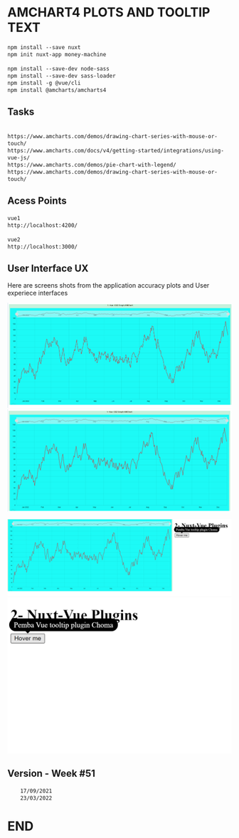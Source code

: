 # AMCHART4 PLOTS  AND TOOLTIP TEXT 

```
npm install --save nuxt
npm init nuxt-app money-machine

npm install --save-dev node-sass
npm install --save-dev sass-loader
npm install -g @vue/cli
npm install @amcharts/amcharts4

```


## Tasks
```

https://www.amcharts.com/demos/drawing-chart-series-with-mouse-or-touch/
https://www.amcharts.com/docs/v4/getting-started/integrations/using-vue-js/
https://www.amcharts.com/demos/pie-chart-with-legend/
https://www.amcharts.com/demos/drawing-chart-series-with-mouse-or-touch/

```

## Acess Points

```
vue1
http://localhost:4200/

vue2
http://localhost:3000/

```

## User Interface UX

Here are screens shots from the application accuracy plots and User experiece interfaces

![M#01](https://github.com/LINOSNCHENA/TOOLTIP-AND-AMCHARTS/blob/master/UXView/page1.png)
![M#02](https://github.com/LINOSNCHENA/TOOLTIP-AND-AMCHARTS/blob/master/UXView/page2.png)

![M#03](https://github.com/LINOSNCHENA/TOOLTIP-AND-AMCHARTS/blob/master/UXView/page3.png)
![M#04](https://github.com/LINOSNCHENA/TOOLTIP-AND-AMCHARTS/blob/master/UXView/page4.png)



## Version - Week #51

```
    17/09/2021
    23/03/2022
```

# END